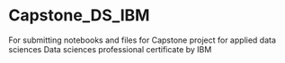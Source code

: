 # Capstone_DS_IBM
For submitting notebooks and files for Capstone project for applied data sciences
Data sciences professional certificate by IBM
